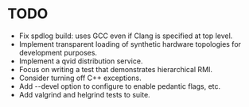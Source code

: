 # TODO

* Fix spdlog build: uses GCC even if Clang is specified at top level.
* Implement transparent loading of synthetic hardware topologies for development
  purposes.
* Implement a qvid distribution service.
* Focus on writing a test that demonstrates hierarchical RMI.
* Consider turning off C++ exceptions.
* Add --devel option to configure to enable pedantic flags, etc.
* Add valgrind and helgrind tests to suite.
